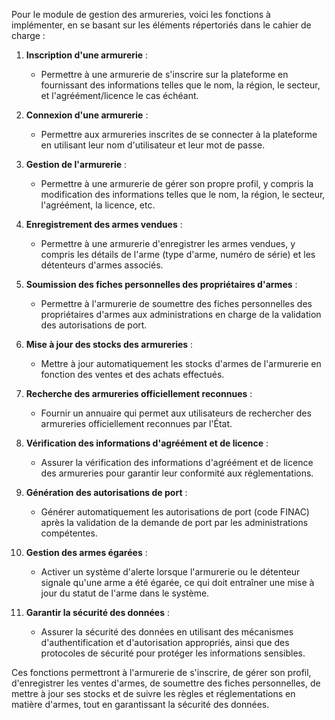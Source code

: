 Pour le module de gestion des armureries, voici les fonctions à implémenter, en se basant sur les éléments répertoriés dans le cahier de charge :

1. **Inscription d'une armurerie** :
    - Permettre à une armurerie de s'inscrire sur la plateforme en fournissant des informations telles que le nom, la région, le secteur, et l'agréément/licence le cas échéant.

2. **Connexion d'une armurerie** :
    - Permettre aux armureries inscrites de se connecter à la plateforme en utilisant leur nom d'utilisateur et leur mot de passe.

3. **Gestion de l'armurerie** :
    - Permettre à une armurerie de gérer son propre profil, y compris la modification des informations telles que le nom, la région, le secteur, l'agréément, la licence, etc.

4. **Enregistrement des armes vendues** :
    - Permettre à une armurerie d'enregistrer les armes vendues, y compris les détails de l'arme (type d'arme, numéro de série) et les détenteurs d'armes associés.

5. **Soumission des fiches personnelles des propriétaires d'armes** :
    - Permettre à l'armurerie de soumettre des fiches personnelles des propriétaires d'armes aux administrations en charge de la validation des autorisations de port.

6. **Mise à jour des stocks des armureries** :
    - Mettre à jour automatiquement les stocks d'armes de l'armurerie en fonction des ventes et des achats effectués.

7. **Recherche des armureries officiellement reconnues** :
    - Fournir un annuaire qui permet aux utilisateurs de rechercher des armureries officiellement reconnues par l'État.

8. **Vérification des informations d'agréément et de licence** :
    - Assurer la vérification des informations d'agréément et de licence des armureries pour garantir leur conformité aux réglementations.

9. **Génération des autorisations de port** :
    - Générer automatiquement les autorisations de port (code FINAC) après la validation de la demande de port par les administrations compétentes.

10. **Gestion des armes égarées** :
    - Activer un système d'alerte lorsque l'armurerie ou le détenteur signale qu'une arme a été égarée, ce qui doit entraîner une mise à jour du statut de l'arme dans le système.

11. **Garantir la sécurité des données** :
    - Assurer la sécurité des données en utilisant des mécanismes d'authentification et d'autorisation appropriés, ainsi que des protocoles de sécurité pour protéger les informations sensibles.

Ces fonctions permettront à l'armurerie de s'inscrire, de gérer son profil, d'enregistrer les ventes d'armes, de soumettre des fiches personnelles, de mettre à jour ses stocks et de suivre les règles et réglementations en matière d'armes, tout en garantissant la sécurité des données.

